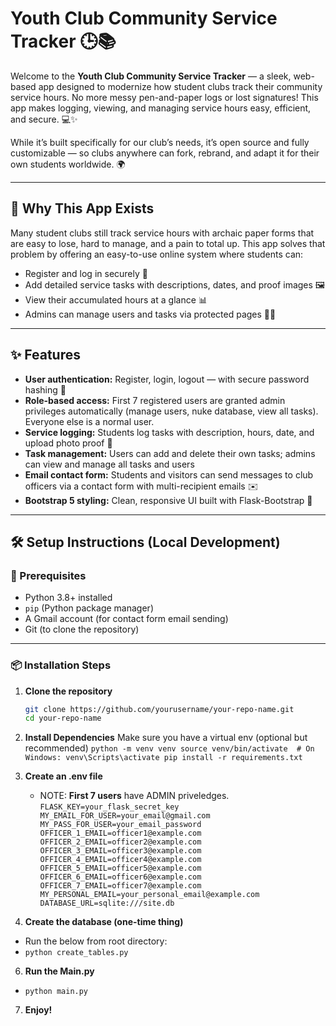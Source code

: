 # Youth Club Community Service Tracker 🕒📚

Welcome to the **Youth Club Community Service Tracker** — a sleek, web-based app designed to modernize how student clubs track their community service hours. No more messy pen-and-paper logs or lost signatures! This app makes logging, viewing, and managing service hours easy, efficient, and secure. 💻✨

While it’s built specifically for our club’s needs, it’s open source and fully customizable — so clubs anywhere can fork, rebrand, and adapt it for their own students worldwide. 🌍

---

## 🚀 Why This App Exists

Many student clubs still track service hours with archaic paper forms that are easy to lose, hard to manage, and a pain to total up. This app solves that problem by offering an easy-to-use online system where students can:

- Register and log in securely 🔐
- Add detailed service tasks with descriptions, dates, and proof images 🖼️
- View their accumulated hours at a glance 📊
- Admins can manage users and tasks via protected pages 👮‍♂️

---

## ✨ Features

- **User authentication:** Register, login, logout — with secure password hashing 🔑  
- **Role-based access:** First 7 registered users are granted admin privileges automatically (manage users, nuke database, view all tasks). Everyone else is a normal user.  
- **Service logging:** Students log tasks with description, hours, date, and upload photo proof 📸  
- **Task management:** Users can add and delete their own tasks; admins can view and manage all tasks and users  
- **Email contact form:** Students and visitors can send messages to club officers via a contact form with multi-recipient emails ✉️  
- **Bootstrap 5 styling:** Clean, responsive UI built with Flask-Bootstrap 🎨  

---

## 🛠️ Setup Instructions (Local Development)

### 🔧 Prerequisites

- Python 3.8+ installed
- `pip` (Python package manager)
- A Gmail account (for contact form email sending)
- Git (to clone the repository)

---

### 📦 Installation Steps

1. **Clone the repository**

   ```bash
   git clone https://github.com/yourusername/your-repo-name.git
   cd your-repo-name
2. **Install Dependencies**
   Make sure you have a virtual env (optional but recommended)
   `
   python -m venv venv
   source venv/bin/activate  # On Windows: venv\Scripts\activate
   pip install -r requirements.txt
   `
3. **Create an .env file**
   - NOTE: **First 7 users** have ADMIN priveledges.
   `
   FLASK_KEY=your_flask_secret_key
   MY_EMAIL_FOR_USER=your_email@gmail.com
   MY_PASS_FOR_USER=your_email_password
   OFFICER_1_EMAIL=officer1@example.com
   OFFICER_2_EMAIL=officer2@example.com
   OFFICER_3_EMAIL=officer3@example.com
   OFFICER_4_EMAIL=officer4@example.com
   OFFICER_5_EMAIL=officer5@example.com
   OFFICER_6_EMAIL=officer6@example.com
   OFFICER_7_EMAIL=officer7@example.com
   MY_PERSONAL_EMAIL=your_personal_email@example.com
   DATABASE_URL=sqlite:///site.db
   `
5. **Create the database (one-time thing)**
  - Run the below from root directory:
  - `python create_tables.py`
6. **Run the Main.py**
  - `python main.py`
7. **Enjoy!**
